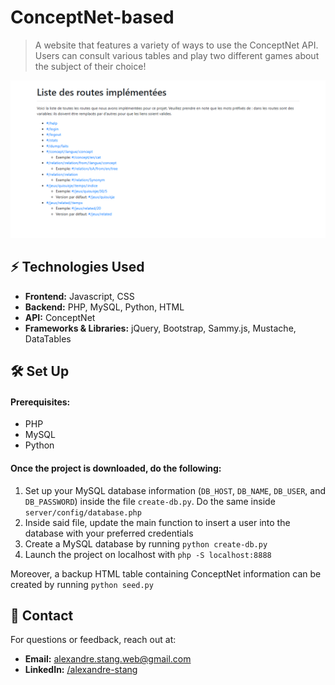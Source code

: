 # ConceptNet-based

> A website that features a variety of ways to use the ConceptNet API. Users can consult various tables and play two
> different games about the subject of their choice!

![Home page](/og-image.png)

## ⚡ Technologies Used

- **Frontend:** Javascript, CSS
- **Backend:** PHP, MySQL, Python, HTML
- **API:** ConceptNet
- **Frameworks & Libraries:** jQuery, Bootstrap, Sammy.js, Mustache, DataTables

## 🛠 Set Up

#### Prerequisites:

- PHP
- MySQL
- Python

#### Once the project is downloaded, do the following:

1. Set up your MySQL database information (`DB_HOST`, `DB_NAME`, `DB_USER`, and `DB_PASSWORD`) inside the
   file `create-db.py`. Do the same inside  `server/config/database.php`
2. Inside said file, update the main function to insert a user into the database with your preferred credentials
3. Create a MySQL database by running `python create-db.py`
4. Launch the project on localhost with `php -S localhost:8888`

Moreover, a backup HTML table containing ConceptNet information can be created by running `python seed.py`

## 📩 Contact

For questions or feedback, reach out at:

- **Email:** alexandre.stang.web@gmail.com
- **LinkedIn:** [/alexandre-stang](https://www.linkedin.com/in/alexandre-stang-163208a7/)
